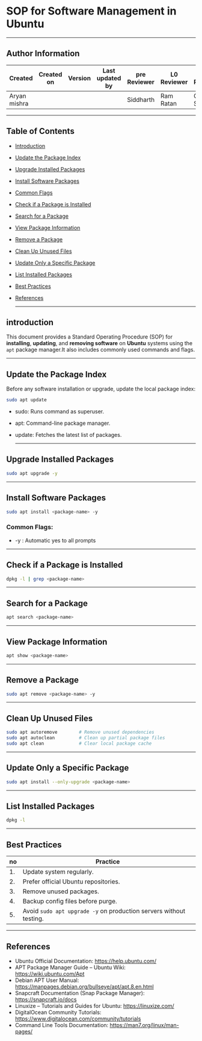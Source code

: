 # SOP for Software Management in Ubuntu

---
## Author Information

| Created         | Created on         | Version          | Last updated by   | pre Reviewer       | L0 Reviewer     | L1 Reviewer          |    L2 Reviewer    |
|-----------------|--------------------|------------------|-------------------|--------------------|-----------------|----------------------|-------------------|
| Aryan mishra    |                    |                  |                  |        Siddharth    |  Ram Ratan      |      Gaurav Singla   |   Mahesh Kumar    |
 
 ---
## Table of Contents
- [Introduction](#introduction)
- [Update the Package Index](#update-the-package-index)
- [Upgrade Installed Packages](#upgrade-installed-packages)
- [Install Software Packages](#install-software-packages)
- [Common Flags](#common-flags)
- [Check if a Package is Installed](#check-if-a-package-is-installed)
- [Search for a Package](#search-for-a-package)
- [View Package Information](#view-package-information)
- [Remove a Package](#remove-a-package)
- [Clean Up Unused Files](#clean-up-unused-files)
- [Update Only a Specific Package](#update-only-a-specific-package)
- [List Installed Packages](#list-installed-packages)
- [Best Practices](#best-practices)
- [References](#References)


     ---
    
 ## introduction
This document provides a Standard Operating Procedure (SOP) for **installing**, **updating**, and **removing software** on **Ubuntu** systems using the `apt` package manager.It also includes commonly used commands and flags.


---

## Update the Package Index

Before any software installation or upgrade, update the local package index:

```bash
sudo apt update
```
- sudo: Runs command as superuser.

- apt: Command-line package manager.

- update: Fetches the latest list of packages.

  ---
## Upgrade Installed Packages
```bash
sudo apt upgrade -y
```
---
## Install Software Packages
```bash
sudo apt install <package-name> -y
```
### Common Flags:

- -y :  Automatic yes to all prompts

 ---
## Check if a Package is Installed
```bash
dpkg -l | grep <package-name>
```
---
 
 ## Search for a Package
 ```bash
apt search <package-name>
```
---
## View Package Information
```bash
apt show <package-name>
```
---
## Remove a Package
```bash
sudo apt remove <package-name> -y
```
---
## Clean Up Unused Files
```bash
sudo apt autoremove        # Remove unused dependencies
sudo apt autoclean         # Clean up partial package files
sudo apt clean             # Clear local package cache
```
---
## Update Only a Specific Package
```bash
sudo apt install --only-upgrade <package-name>
```
---
## List Installed Packages
```bash
dpkg -l
```
---

## Best Practices

| no   | Practice                                                                 |
|-----|--------------------------------------------------------------------------|
| 1.  | Update system regularly.                                                 |
| 2.  | Prefer official Ubuntu repositories.                                     |
| 3.  | Remove unused packages.                                                  |
| 4.  | Backup config files before purge.                                        |
| 5.  | Avoid `sudo apt upgrade -y` on production servers without testing.       |

---
## References

- Ubuntu Official Documentation: https://help.ubuntu.com/
- APT Package Manager Guide – Ubuntu Wiki: https://wiki.ubuntu.com/Apt
- Debian APT User Manual: https://manpages.debian.org/bullseye/apt/apt.8.en.html
- Snapcraft Documentation (Snap Package Manager): https://snapcraft.io/docs
- Linuxize – Tutorials and Guides for Ubuntu: https://linuxize.com/
- DigitalOcean Community Tutorials: https://www.digitalocean.com/community/tutorials
- Command Line Tools Documentation: https://man7.org/linux/man-pages/
